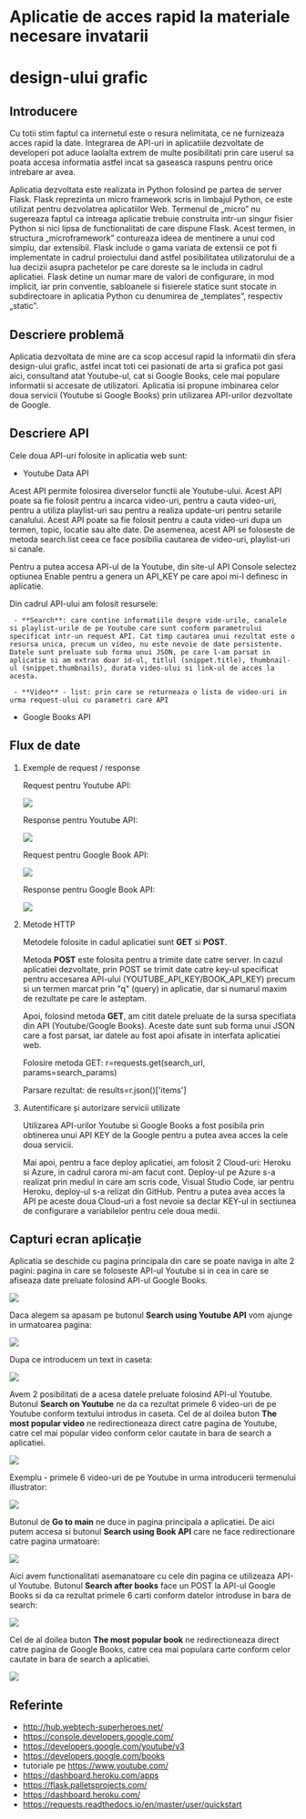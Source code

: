 # Aplicatie de acces rapid la materiale necesare invatarii 
# design-ului grafic


## Introducere

Cu totii stim faptul ca internetul este o resura nelimitata, ce ne furnizeaza acces rapid la date. Integrarea de API-uri in aplicatiile dezvoltate de developeri pot aduce laolalta extrem de multe posibilitati prin care userul sa poata accesa informatia astfel incat sa gaseasca raspuns pentru orice intrebare ar avea.

Aplicatia dezvoltata este realizata in Python folosind pe partea de server Flask. 
Flask reprezinta un micro framework scris in limbajul Python, ce este utilizat pentru dezvolatrea aplicatiilor Web. Termenul de „micro” nu sugereaza faptul ca intreaga aplicatie trebuie construita intr-un singur fisier Python si nici lipsa de functionalitati de care dispune Flask. Acest termen, in structura „microframework” contureaza ideea de mentinere a unui cod simplu, dar extensibil. Flask include o gama variata de extensii ce pot fi implementate in cadrul proiectului dand astfel posibilitatea utilizatorului de a lua decizii asupra pachetelor pe care doreste sa le includa in cadrul aplicatiei.
Flask detine un numar mare de valori de configurare, in mod implicit, iar prin conventie, sabloanele si fisierele statice sunt stocate in subdirectoare in aplicatia Python cu denumirea de „templates”, respectiv „static”.

## Descriere problemă 

Aplicatia dezvoltata de mine are ca scop accesul rapid la informatii din sfera design-ului grafic, astfel incat toti cei pasionati de arta si grafica pot gasi aici, consultand atat Youtube-ul, cat si Google Books, cele mai populare informatii si accesate de utilizatori. Aplicatia isi propune imbinarea celor doua servicii (Youtube si Google Books) prin utilizarea API-urilor dezvoltate de Google.

## Descriere API

Cele doua API-uri folosite in aplicatia web sunt:

- Youtube Data API
 
Acest API permite folosirea diverselor functii ale Youtube-ului. Acest API poate sa fie folosit pentru a incarca video-uri, pentru a cauta video-uri, pentru a utiliza playlist-uri sau pentru a realiza update-uri pentru setarile canalului. Acest API poate sa fie folosit pentru a cauta video-uri dupa un termen, topic, locatie sau alte date. De asemenea, acest API se foloseste de metoda search.list ceea ce face posibilia cautarea de video-uri, playlist-uri si canale.
 
Pentru a putea accesa API-ul de la Youtube, din site-ul API Console selectez optiunea Enable pentru a genera un API_KEY pe care apoi mi-l definesc in aplicatie.

Din cadrul API-ului am folosit resursele:

     - **Search**: care contine informatiile despre vide-urile, canalele si playlist-urile de pe Youtube care sunt conform parametrului  specificat intr-un request API. Cat timp cautarea unui rezultat este o resursa unica, precum un video, nu este nevoie de date persistente. Datele sunt preluate sub forma unui JSON, pe care l-am parsat in aplicatie si am extras doar id-ul, titlul (snippet.title), thumbnail-ul (snippet.thumbnails), durata video-ului si link-ul de acces la acesta.
      
     - **Video** - list: prin care se returneaza o lista de video-uri in urma request-ului cu parametri care API
      
 - Google Books API

## Flux de date

1. Exemple de request / response

    Request pentru Youtube API:
    
    ![](imagini/request_yt.png)
       
    Response pentru Youtube API:
    
    ![](imagini/response_yt.png)
    
    Request pentru Google Book API:

    ![](imagini/request_bk.png)
       
    Response pentru Google Book API:
    
    ![](imagini/response_bk.png)
    
    
2. Metode HTTP

    Metodele folosite in cadul aplicatiei sunt **GET** si **POST**.
    
    Metoda **POST** este folosita pentru a trimite date catre server. In cazul aplicatiei dezvoltate, prin POST se trimit date catre key-ul specificat pentru accesarea API-ului (YOUTUBE_API_KEY/BOOK_API_KEY) precum si un termen marcat prin "q" (query) in aplicatie, dar si numarul maxim de rezultate pe care le asteptam. 
    
    Apoi, folosind metoda **GET**, am citit datele preluate de la sursa specifiata din API (Youtube/Google Books). Aceste date sunt sub forma unui JSON care a fost parsat, iar datele au fost apoi afisate in interfata aplicatiei web.
    
    Folosire metoda GET: r=requests.get(search_url, params=search_params)
    
    Parsare rezultat: de results=r.json()['items']

3. Autentificare și autorizare servicii utilizate

    Utilizarea API-urilor Youtube si Google Books a fost posibila prin obtinerea unui API KEY de la Google pentru a putea avea acces la cele doua servicii. 
    
    Mai apoi, pentru a face deploy aplicatiei, am folosit 2 Cloud-uri: Heroku si Azure, in cadrul carora mi-am facut cont. Deploy-ul pe Azure s-a realizat prin mediul in care am scris code, Visual Studio Code, iar pentru Heroku, deploy-ul s-a relizat din GitHub. Pentru a putea avea acces la API pe aceste doua Cloud-uri a fost nevoie sa declar KEY-ul in sectiunea de configurare a variabilelor pentru cele doua medii.

## Capturi ecran aplicație 

Aplicatia se deschide cu pagina principala din care se poate naviga in alte 2 pagini: pagina in care se foloseste API-ul Youtube si in cea in care se afiseaza date preluate folosind API-ul Google Books.

![](imagini/main.png)

Daca alegem sa apasam pe butonul **Search using Youtube API** vom ajunge in urmatoarea pagina:
<br>

![](imagini/yt1.png)

Dupa ce introducem un text in caseta:

![](imagini/yt2.png)

Avem 2 posibilitati de a acesa datele preluate folosind API-ul Youtube. Butonul **Search on Youtube** ne da ca rezultat primele 6 video-uri de pe Youtube conform textului introdus in caseta. Cel de al doilea buton **The most popular video** ne redirectioneaza direct catre pagina de Youtube, catre cel mai popular video conform celor cautate in bara de search a aplicatiei.

![](imagini/yt3.png)

Exemplu - primele 6 video-uri de pe Youtube in urma introducerii termenului illustrator:

![](imagini/yt4.png)

Butonul de **Go to main** ne duce in pagina principala a aplicatiei.
De aici putem accesa si butonul **Search using Book API** care ne face redirectionare catre pagina urmatoare:

![](imagini/bk1.png)

Aici avem functionalitati asemanatoare cu cele din pagina ce utilizeaza API-ul Youtube. Butonul **Search after books** face un POST la API-ul Google Books si da ca rezultat primele 6 carti conform datelor introduse in bara de search:

![](imagini/bk2.png)

Cel de al doilea buton **The most popular book** ne redirectioneaza direct catre pagina de Google Books, catre cea mai populara carte conform celor cautate in bara de search a aplicatiei.

![](imagini/bk3.png)

## Referinte
 - http://hub.webtech-superheroes.net/
 - https://console.developers.google.com/
 - https://developers.google.com/youtube/v3
 - https://developers.google.com/books
 - tutoriale pe https://www.youtube.com/
 - https://dashboard.heroku.com/apps
 - https://flask.palletsprojects.com/
 - https://dashboard.heroku.com/
 - https://requests.readthedocs.io/en/master/user/quickstart
